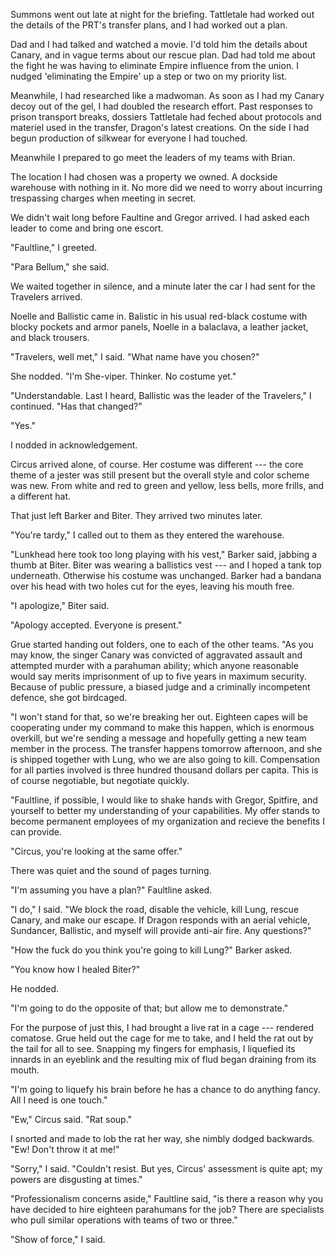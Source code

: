 Summons went out late at night for the briefing. Tattletale had worked out the details of the PRT's transfer
plans, and I had worked out a plan.

Dad and I had talked and watched a movie. I'd told him the details about Canary,
and in vague terms about our rescue plan. Dad had told me about the fight he was having to eliminate Empire
influence from the union. I nudged 'eliminating the Empire' up a step or two on my priority list.

Meanwhile, I had researched like a madwoman. As soon as I had my Canary decoy out of the gel, I had doubled
the research effort. Past responses to prison transport breaks, dossiers Tattletale had feched about protocols
and materiel used in the transfer, Dragon's latest creations. On the side I had begun production of silkwear
for everyone I had touched.

Meanwhile I prepared to go meet the leaders of my teams with Brian.

The location I had chosen was a property we owned. A dockside warehouse with nothing in it. No more did we need to
worry about incurring trespassing charges when meeting in secret.

We didn't wait long before Faultine and Gregor arrived. I had asked each leader to come
and bring one escort.

"Faultline," I greeted.

"Para Bellum," she said.

We waited together in silence, and a minute later the car I had sent for the Travelers arrived.

Noelle and Ballistic came in. Balistic in his usual red-black costume with blocky pockets and armor
panels, Noelle in a balaclava, a leather jacket, and black trousers.

"Travelers, well met," I said. "What name have you chosen?"

She nodded. "I'm She-viper. Thinker. No costume yet."

"Understandable. Last I heard, Ballistic was the leader of the Travelers," I continued. "Has that changed?"

"Yes."

I nodded in acknowledgement.

Circus arrived alone, of course. Her costume was different --- the core theme of a jester was
still present but the overall style and color scheme was new. From white and red to green and yellow,
less bells, more frills, and a different hat.

That just left Barker and Biter. They arrived two minutes later.

"You're tardy," I called out to them as they entered the warehouse.

"Lunkhead here took too long playing with his vest," Barker said, jabbing a thumb at Biter.
Biter was wearing a ballistics vest --- and I hoped a tank top underneath. Otherwise his costume
was unchanged. Barker had a bandana over his head with two holes cut for the eyes, leaving his mouth
free.

"I apologize," Biter said.

"Apology accepted. Everyone is present."

Grue started handing out folders, one to each of the other teams. "As you may know, the singer Canary was
convicted of aggravated assault and attempted murder with a parahuman ability; which anyone reasonable would
say merits imprisonment of up to five years in maximum security. Because of public pressure, a biased judge and
a criminally incompetent defence, she got birdcaged.

"I won't stand for that, so we're breaking her out. Eighteen capes will be cooperating under my command to
make this happen, which is enormous overkill, but we're sending a message and hopefully getting a new team
member in the process. The transfer happens tomorrow afternoon, and she is shipped together with Lung, who
we are also going to kill. Compensation for all parties involved is three
hundred thousand dollars per capita. This is of course negotiable, but negotiate quickly.

"Faultline, if possible, I would like to shake hands with Gregor, Spitfire, and yourself to better my
understanding of your capabilities. My offer stands to become permanent employees of my organization and
recieve the benefits I can provide.

"Circus, you're looking at the same offer."

There was quiet and the sound of pages turning.

"I'm assuming you have a plan?" Faultline asked.

"I do," I said. "We block the road, disable the vehicle, kill Lung, rescue Canary, and make our escape.
If Dragon responds with an aerial vehicle, Sundancer, Ballistic, and myself will provide anti-air
fire. Any questions?"

"How the fuck do you think you're going to kill Lung?" Barker asked.

"You know how I healed Biter?"

He nodded.

"I'm going to do the opposite of that; but allow me to demonstrate."

For the purpose of just this, I had brought a live rat in a cage --- rendered comatose. Grue
held out the cage for me to take, and I held the rat out by the tail for all to see.
Snapping my fingers for emphasis, I liquefied its innards in an eyeblink and the
resulting mix of flud began draining from its mouth.

"I'm going to liquefy his brain before he has a chance to do anything fancy. All I need is one touch."

"Ew," Circus said. "Rat soup."

I snorted and made to lob the rat her way, she nimbly dodged backwards. "Ew! Don't throw it at me!"

"Sorry," I said. "Couldn't resist. But yes, Circus' assessment is quite apt; my powers are disgusting
at times."

"Professionalism concerns aside," Faultline said, "is there a reason why you have decided to
hire eighteen parahumans for the job? There are specialists who pull similar operations with teams
of two or three."

"Show of force," I said.
